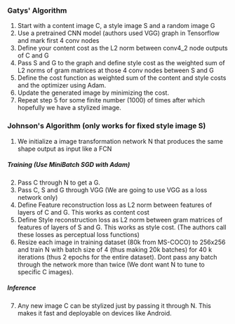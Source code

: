 ### Gatys' Algorithm
1. Start with a content image C, a style image S and a random image G
2. Use a pretrained CNN model (authors used VGG) graph  in Tensorflow and mark first 4 conv nodes
3. Define your content cost as the L2 norm between conv4_2 node outputs of C and G
4. Pass S and G to the graph and define style cost as the weighted sum of L2 norms of
gram matrices at those 4 conv nodes between S and G
4. Define the cost function as weighted sum of the content and style costs and the optimizer using Adam.
5. Update the generated image by minimizing the cost.
6. Repeat step 5 for some finite number (1000) of times after which hopefully we have a stylized image.


### Johnson's Algorithm (only works for fixed style image S)
1. We initialize a image transformation network N that produces the same shape output as input like a FCN
##### Training (Use MiniBatch SGD with Adam)
2. Pass C through N to get a G.
3. Pass C, S and G through VGG (We are going to use VGG as a loss network only)
4. Define Feature reconstruction loss as L2 norm between features of layers of C and G. This works as content cost
5. Define Style reconstruction loss as L2 norm between gram matrices of features of layers of S and G. This works as style cost.
(The authors call these losses as perceptual loss functions)
6. Resize each image in training dataset (80k from MS-COCO) to 256x256 and train N with batch size of 4 (thus making 20k batches) for 40 k iterations (thus 2 epochs for the entire dataset). Dont pass any batch through the network more than twice (We dont want N to tune to specific C images).
##### Inference
7. Any new image C can be stylized just by passing it through N. This makes it fast and deployable on devices like Android.
